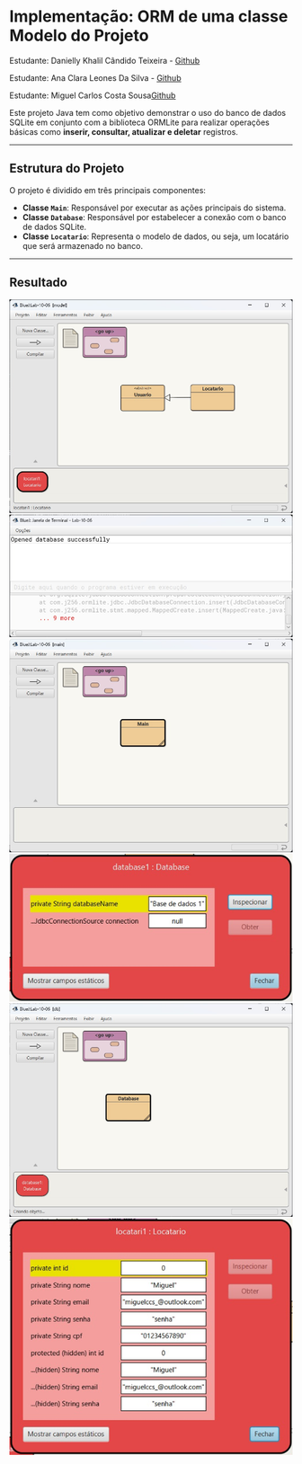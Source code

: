 # Implementação: ORM de uma classe Modelo do Projeto 

Estudante: Danielly Khalil Cândido Teixeira - [Github](https://github.com/Khalielly)

Estudante: Ana Clara Leones Da Silva - [Github](https://github.com/claraleones)


Estudante: Miguel Carlos Costa Sousa[Github](https://github.com/miguelccs10)


Este projeto Java tem como objetivo demonstrar o uso do banco de dados SQLite em conjunto com a biblioteca ORMLite para realizar operações básicas  como **inserir, consultar, atualizar e deletar** registros.

---

##  Estrutura do Projeto

O projeto é dividido em três principais componentes:

- **Classe `Main`**: Responsável por executar as ações principais do sistema.
- **Classe `Database`**: Responsável por estabelecer a conexão com o banco de dados SQLite.
- **Classe `Locatario`**: Representa o modelo de dados, ou seja, um locatário que será armazenado no banco.

---


## Resultado 

![Foto 1](/PROGRAMACAO_ORIENTADA_A_OBJETOS/bluej/docs/foto1.jpeg)
![Foto 2](/PROGRAMACAO_ORIENTADA_A_OBJETOS/bluej/docs/foto2.jpeg)
![Foto 3](/PROGRAMACAO_ORIENTADA_A_OBJETOS/bluej/docs/foto3.jpeg)
![Foto 4](/PROGRAMACAO_ORIENTADA_A_OBJETOS/bluej/docs/foto4.jpeg)
![Foto 5](/PROGRAMACAO_ORIENTADA_A_OBJETOS/bluej/docs/foto5.jpeg)
![Foto 6](/PROGRAMACAO_ORIENTADA_A_OBJETOS/bluej/docs/foto6.jpeg)




